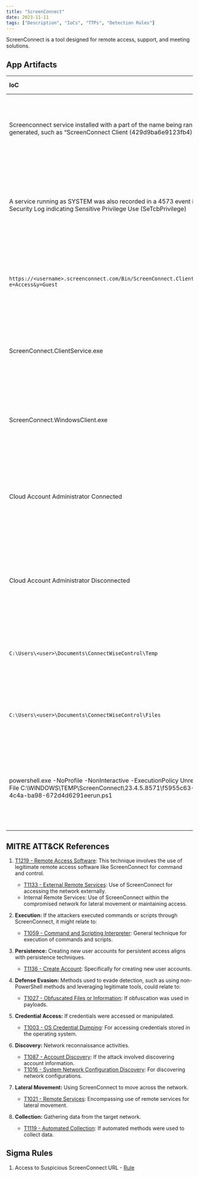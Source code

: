 ```yaml
---
title: "ScreenConnect"
date: 2023-11-11
tags: ["Description", "IoCs", "TTPs", "Detection Rules"]
---
```


ScreenConnect is a tool designed for remote access, support, and meeting solutions. 

## App Artifacts

|IoC | Observations | DFIR Relevance |
|:---|:---:|:---|
| Screenconnect service installed with a part of the name being randomly generated, such as “ScreenConnect Client (429d9ba6e9123fb4)” | source=system.evtx EventCode=7045<br>Message = "ScreenConnect Client (\*)" | Indicates potential unauthorized remote access software installation, often a sign of compromise or insider threat. |
| A service running as SYSTEM was also recorded in a 4573 event in the Security Log indicating Sensitive Privilege Use (SeTcbPrivilege) | source=system.evtx EventCode=4573<br>Message = "ScreenConnect" AND Message = "SeTcbPrivilege" | Reflects elevated privileges being used, potentially for malicious purposes, requiring investigation of service behavior. |
| `https://<username>.screenconnect.com/Bin/ScreenConnect.ClientSetup.exe?e=Access&y=Guest` | Review EDR/Sysmon commandlines, DNS events, and/or, Proxy Logs for URLs with a pattern like:<br>http\*.screenconnect.com/<br>Bin/ScreenConnect\*.exe\* | Indicates downloading of remote access tools, which could be used for unauthorized access or data exfiltration. |
| ScreenConnect.ClientService.exe | Filename indicator useful for reviewing process execution events. | Signifies the execution of a ScreenConnect client service, essential to check for unauthorized remote control activities. |
| ScreenConnect.WindowsClient.exe | Filename indicator useful for reviewing process execution events. | Indicates running of ScreenConnect Windows client, important to verify for unsanctioned remote access. |
| Cloud Account Administrator Connected | source=Application.evtx<br>EventCode=100<br>Source=ScreenConnect<br>Message="Cloud Account Administrator Connected" | Suggests remote access by a cloud account administrator, crucial for validating authorized access vs. account takeover. |
| Cloud Account Administrator Disconnected | source=Application.evtx<br>EventCode=101<br>Source=ScreenConnect<br>Message="Cloud Account Administrator Disconnected" | Indicates disconnection of a cloud account admin, necessary for tracking session durations and potential unauthorized activities. |
| `C:\Users\<user>\Documents\ConnectWiseControl\Temp` | Execution of any PE from this directory indicates it was likely provided by the ScreenConnect host. | Execution from this directory could indicate malicious use of legitimate software for unauthorized actions. |
| `C:\Users\<user>\Documents\ConnectWiseControl\Files` | source=Application.evtx<br>EventCode=201<br>Source=ScreenConnect<br>Message="transfer" | File transfers via ScreenConnect could point to data exfiltration or unauthorized file access. |
| powershell.exe -NoProfile -NonInteractive -ExecutionPolicy Unrestricted -File C:\WINDOWS\TEMP\ScreenConnect\23.4.5.8571\f5955c63-3955-4c4a-ba98-672d4d6291eerun.ps1 | Source=Microsoft-Windows-Powershell-Operational<br>EventID 4103<br>Message=\*ScreenConnect\*.ps1\* | Execution of PowerShell scripts related to ScreenConnect could indicate automation of malicious activities or unauthorized changes. |

## MITRE ATT&CK References

1. [T1219 - Remote Access Software](https://attack.mitre.org/techniques/T1219): This technique involves the use of legitimate remote access software like ScreenConnect for command and control.
    - [T1133 - External Remote Services](https://attack.mitre.org/techniques/T1133): Use of ScreenConnect for accessing the network externally.
    - Internal Remote Services: Use of ScreenConnect within the compromised network for lateral movement or maintaining access.

2. **Execution:** If the attackers executed commands or scripts through ScreenConnect, it might relate to:
    - [T1059 - Command and Scripting Interpreter](https://attack.mitre.org/techniques/T1059): General technique for execution of commands and scripts.

3. **Persistence:** Creating new user accounts for persistent access aligns with persistence techniques.
    - [T1136 - Create Account](https://attack.mitre.org/techniques/T1136): Specifically for creating new user accounts.

4. **Defense Evasion:** Methods used to evade detection, such as using non-PowerShell methods and leveraging legitimate tools, could relate to:
    - [T1027 - Obfuscated Files or Information](https://attack.mitre.org/techniques/T1027): If obfuscation was used in payloads.

5. **Credential Access:** If credentials were accessed or manipulated.
    - [T1003 - OS Credential Dumping](https://attack.mitre.org/techniques/T1003): For accessing credentials stored in the operating system.

6. **Discovery:** Network reconnaissance activities.
    - [T1087 - Account Discovery](https://attack.mitre.org/techniques/T1087): If the attack involved discovering account information.
    - [T1016 - System Network Configuration Discovery](https://attack.mitre.org/techniques/T1016): For discovering network configurations.

7. **Lateral Movement:** Using ScreenConnect to move across the network.
    - [T1021 - Remote Services](https://attack.mitre.org/techniques/T1021): Encompassing use of remote services for lateral movement.

8. **Collection:** Gathering data from the target network.
    - [T1119 - Automated Collection](https://attack.mitre.org/techniques/T1119): If automated methods were used to collect data.

## Sigma Rules

1. Access to Suspicious ScreenConnect URL - [Rule](https://github.com/VedikaBang/LoLApp/blob/main/detection_rules/screenconnect/ioc1.yaml)